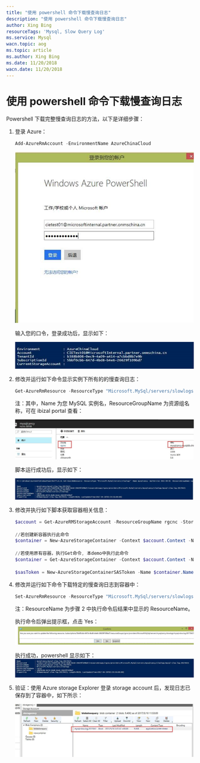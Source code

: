 ```yaml
---
title: "使用 powershell 命令下载慢查询日志"
description: "使用 powershell 命令下载慢查询日志"
author: Xing Bing
resourceTags: 'Mysql, Slow Query Log'
ms.service: Mysql
wacn.topic: aog
ms.topic: article
ms.author: Xing Bing
ms.date: 11/20/2018
wacn.date: 11/20/2018
---
```


# 使用 powershell 命令下载慢查询日志

Powershell 下载完整慢查询日志的方法，以下是详细步骤：

1. 登录 Azure：

    ```powershell
    Add-AzureRmAccount -EnvironmentName AzureChinaCloud
    ```

    ![01](media/aog-mysql-howto-download-slow-query-log-on-powershell/01.jpg "01")

    输入您的口令，登录成功后，显示如下：

    ![02](media/aog-mysql-howto-download-slow-query-log-on-powershell/02.jpg "02")

2. 修改并运行如下命令显示实例下所有的的慢查询日志：

    ```powershell
    Get-AzureRmResource -ResourceType "Microsoft.MySql/servers/slowlogs" -Name mysqlcancy -ApiVersion 2015-09-01 -ResourceGroupName rgcnc
    ```
    注：其中，Name 为您 MySQL 实例名，ResourceGroupName 为资源组名称，可在 ibizal portal 查看：

    ![03](media/aog-mysql-howto-download-slow-query-log-on-powershell/03.jpg "03")

    脚本运行成功后，显示如下：

    ![04](media/aog-mysql-howto-download-slow-query-log-on-powershell/04.jpg "04")

3. 修改并执行如下脚本获取容器相关信息：

    ```powershell
    $account = Get-AzureRMStorageAccount -ResourceGroupName rgcnc -StorageAccountName storagecncy 注：ResourceGroupName为存储帐户所在资源组名称，StorageAccountName为存储帐户名称

    //若创建新容器执行此命令
    $container = New-AzureStorageContainer -Context $account.Context -Name newcontainer  注：Name这您要创建的新的容器名

    //若使用原有容器，执行Get命令, 本demo中执行此命令
    $container = Get-AzureStorageContainer -Context $account.Context -Name blobslowquery 注：Name为您存储帐户中已有的容器名

    $sasToken = New-AzureStorageContainerSASToken -Name $container.Name -Permission rwdl -StartTime (Get-Date).AddDays(-1) -Protocol HttpsOnly -ExpiryTime (Get-Date).AddDays(1) -Context $account.Context
    ```

4. 修改并运行如下命令下载特定的慢查询日志到容器中：

    ```powershell
    Set-AzureRmResource -ResourceType "Microsoft.MySql/servers/slowlogs" -ResourceName mysqlcancy/mysql-slow.log.20170421 -ApiVersion 2015-09-01 -ResourceGroupName rgcnc -PropertyObject @{copyDestinationContainerUri=$container.CloudBlobContainer.Uri.AbsoluteUri;CopyDestinationSasToken="$sasToken"} -UsePatchSemantics
    ```

    注：ResourceName 为步骤 2 中执行命令后结果中显示的 ResourceName。

    执行命令后弹出提示框，点击 Yes：
    ![05](media/aog-mysql-howto-download-slow-query-log-on-powershell/05.jpg "05")

    执行成功，powershell 显示如下：
    ![06](media/aog-mysql-howto-download-slow-query-log-on-powershell/06.jpg "06")

5. 验证：使用 Azure storage Explorer 登录 storage account 后，发现日志已保存到了容器中，如下所示：

    ![07](media/aog-mysql-howto-download-slow-query-log-on-powershell/07.jpg "07")